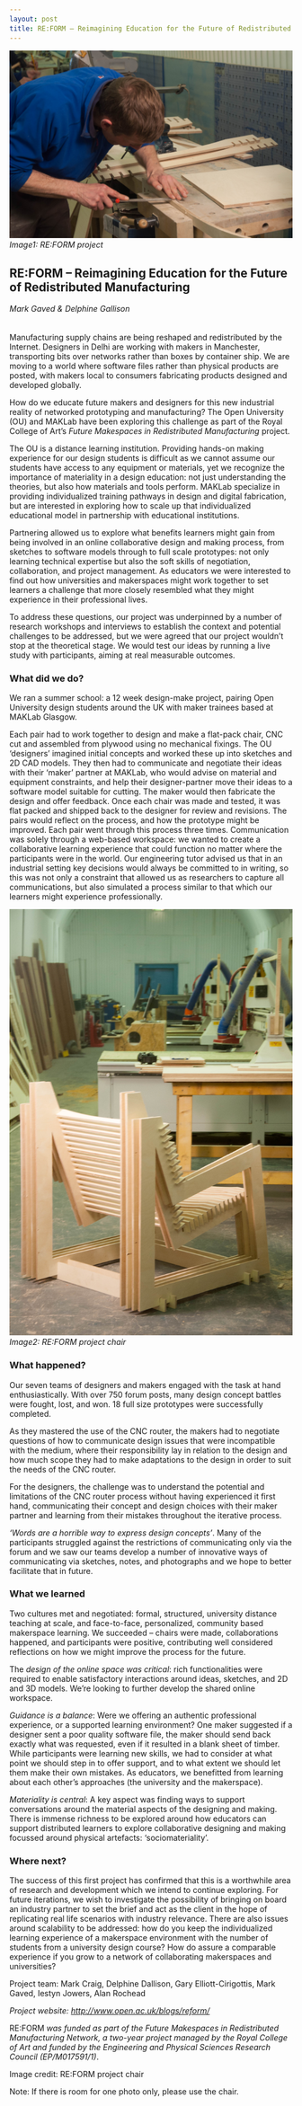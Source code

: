 ```yaml
---
layout: post
title: RE:FORM – Reimagining Education for the Future of Redistributed Manufacturing
---
```


![Image1: RE:FORM project](images/11a.jpg)
_Image1: RE:FORM project_

## RE:FORM – Reimagining Education for the Future of Redistributed Manufacturing
_Mark Gaved & Delphine Gallison_
<br />
<br />
<br />
Manufacturing supply chains are being reshaped and redistributed by the Internet. Designers in Delhi are working with makers in Manchester, transporting bits over networks rather than boxes by container ship. We are moving to a world where software files rather than physical products are posted, with makers local to consumers fabricating products designed and developed globally.

How do we educate future makers and designers for this new industrial reality of networked prototyping and manufacturing? The Open University (OU) and MAKLab have been exploring this challenge as part of the Royal College of Art’s _Future Makespaces in Redistributed Manufacturing_ project.

The OU is a distance learning institution.  Providing hands-on making experience for our design students is difficult as we cannot assume our students have access to any equipment or materials, yet we recognize the importance of materiality in a design education: not just understanding the theories, but also how materials and tools perform. MAKLab specialize in providing individualized training pathways in design and digital fabrication, but are interested in exploring how to scale up that individualized educational model in partnership with educational institutions.

Partnering allowed us to explore what benefits learners might gain from being involved in an online collaborative design and making process, from sketches to software models through to full scale prototypes: not only learning technical expertise but also the soft skills of negotiation, collaboration, and project management. As educators we were interested to find out how universities and makerspaces might work together to set learners a challenge that more closely resembled what they might experience in their professional lives.

To address these questions, our project was underpinned by a number of research workshops and interviews to establish the context and potential challenges to be addressed, but we were agreed that our project wouldn’t stop at the theoretical stage. We would test our ideas by running a live study with participants, aiming at real measurable outcomes.

### What did we do?

We ran a summer school: a 12 week design-make project, pairing Open University design students around the UK with maker trainees based at MAKLab Glasgow.

Each pair had to work together to design and make a flat-pack chair, CNC cut and assembled from plywood using no mechanical fixings. The OU ‘designers’ imagined initial concepts and worked these up into sketches and 2D CAD models. They then had to communicate and negotiate their ideas with their ‘maker’ partner at MAKLab, who would advise on material and equipment constraints, and help their designer-partner move their ideas to a software model suitable for cutting. The maker would then fabricate the design and offer feedback. Once each chair was made and tested, it was flat packed and shipped back to the designer for review and revisions. The pairs would reflect on the process, and how the prototype might be improved. Each pair went through this process three times. Communication was solely through a web-based workspace: we wanted to create a collaborative learning experience that could function no matter where the participants were in the world. Our engineering tutor advised us that in an industrial setting key decisions would always be committed to in writing, so this was not only a constraint that allowed us as researchers to capture all communications, but also simulated a process similar to that which our learners might experience professionally.

![Image2: RE:FORM project chair](images/11b.jpg)
_Image2: RE:FORM project chair_

### What happened?

Our seven teams of designers and makers engaged with the task at hand enthusiastically. With over 750 forum posts, many design concept battles were fought, lost, and won. 18 full size prototypes were successfully completed.

As they mastered the use of the CNC router, the makers had to negotiate questions of how to communicate design issues that were incompatible with the medium, where their responsibility lay in relation to the design and how much scope they had to make adaptations to the design in order to suit the needs of the CNC router.

For the designers, the challenge was to understand the potential and limitations of the CNC router process without having experienced it first hand, communicating their concept and design choices with their maker partner and learning from their mistakes throughout the iterative process.

 _‘Words are a horrible way to express design concepts’_. Many of the participants struggled against the restrictions of communicating only via the forum and we saw our teams develop a number of innovative ways of communicating via sketches, notes, and photographs and we hope to better facilitate that in future.
 
### What we learned

Two cultures met and negotiated: formal, structured, university distance teaching at scale, and face-to-face, personalized, community based makerspace learning. We succeeded – chairs were made, collaborations happened, and participants were positive, contributing well considered reflections on how we might improve the process for the future.

The _design of the online space was critical_: rich functionalities were required to enable satisfactory interactions around ideas, sketches, and 2D and 3D models. We’re looking to further develop the shared online workspace.

_Guidance is a balance_: Were we offering an authentic professional experience, or a supported learning environment? One maker suggested if a designer sent a poor quality software file, the maker should send back exactly what was requested, even if it resulted in a blank sheet of timber. While participants were learning new skills, we had to consider at what point we should step in to offer support, and to what extent we should let them make their own mistakes. As educators, we benefitted from learning about each other’s approaches (the university and the makerspace).

_Materiality is central_:  A key aspect was finding ways to support conversations around the material aspects of the designing and making. There is immense richness to be explored around how educators can support distributed learners to explore collaborative designing and making focussed around physical artefacts: ‘sociomateriality’.

### Where next?

The success of this first project has confirmed that this is a worthwhile area of research and development which we intend to continue exploring. For future iterations, we wish to investigate the possibility of bringing on board an industry partner to set the brief and act as the client in the hope of replicating real life scenarios with industry relevance. There are also issues around scalability to be addressed: how do you keep the individualized learning experience of a makerspace environment with the number of students from a university design course? How do assure a comparable experience if you grow to a network of collaborating makerspaces and universities?

Project team: Mark Craig, Delphine Dallison, Gary Elliott-Cirigottis, Mark Gaved, Iestyn Jowers, Alan Rochead

_Project website: http://www.open.ac.uk/blogs/reform/_

RE:FORM _was funded as part of the Future Makespaces in Redistributed Manufacturing Network, a two-year project managed by the Royal College of Art and funded by the Engineering and Physical Sciences Research Council (EP/M017591/1)_.

Image credit: 
RE:FORM project chair

Note: If there is room for one photo only, please use the chair. 
